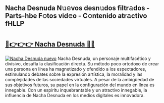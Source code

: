 ## Nacha Desnuda N𝚞𝚎vos desn𝚞dos filtr𝚊dos - Parts-hbe F𝚘tos vid𝚎o - C𝚘ntenido atr𝚊ctivo fHLLP

# <h2><a href="http://mb0ufs.tromn.icu/?c=Nacha+Desnuda">🔗👉👉👉 Nacha Desnuda 🔗🔗</a></h2>

[![Nacha Desnuda nuevo](https://i.imgur.com/pEAQMta.gif)](http://mb0ufs.tromn.icu/?c=Nacha+Desnuda)
Nacha Desnuda, un personaje multifacético y divisivo, desafía la clasificación directa. Su método poco ortodoxo de crear una persona en línea ha magnetizado y ofendido a los espectadores, estimulando debates sobre la expresión artística, la moralidad y las complejidades de las sociedades virtuales. A pesar de la ambigüedad de sus objetivos futuros, su papel en la configuración del mundo en línea es innegable. Con un espíritu inquebrantable y un atractivo innegable, la influencia de Nacha Desnuda en los medios digitales es innovadora.
